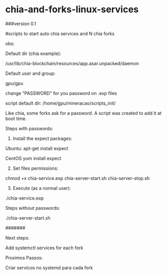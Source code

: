# chia-and-forks-linux-services

###version 0.1

#scripts to start auto chia services and N chia forks


obs:

Default dir (chia example):

/usr/lib/chia-blockchain/resources/app.asar.unpacked/daemon

Default user and group:

gpu/gpu


change "PASSWORD" for you password on .exp files

script default dir:
/home/gpu/mineracao/scripts_init/



Like chia, some forks ask for a password. A script was created to add it at boot time.




Steps with passwords:

1. Install the expect packages:

Ubuntu:
apt-get install expect

CentOS
yum install expect


2. Set files permissions:

chmod +x chia-service.exp chia-server-start.sh  chia-server-stop.sh


3. Execute (as a normal user):

./chia-service.exp


Steps without passwords:

./chia-server-start.sh



#######


Next steps:


Add systemctl services for each fork


Proximos Passos:

Criar servicos no systemd para cada fork












